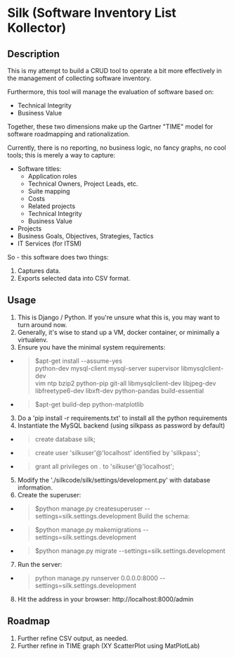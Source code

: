 # Silk (Software Inventory List Kollector)

## Description

This is my attempt to build a CRUD tool to operate a bit more effectively in the management of collecting software inventory.

Furthermore, this tool will manage the evaluation of software based on:
* Technical Integrity
* Business Value

Together, these two dimensions make up the Gartner "TIME" model for software roadmapping and rationalization.

Currently, there is no reporting, no business logic, no fancy graphs, no cool tools;  this is merely a way to capture:
* Software titles:
    * Application roles
    * Technical Owners, Project Leads, etc.
    * Suite mapping
    * Costs
    * Related projects
    * Technical Integrity
    * Business Value
* Projects
* Business Goals, Objectives, Strategies, Tactics
* IT Services (for ITSM)

So - this software does two things:
1. Captures data.
2. Exports selected data into CSV format.

## Usage

1. This is Django / Python.  If you're unsure what this is, you may want to turn around now.
2. Generally, it's wise to stand up a VM, docker container, or minimally a virtualenv.
3. Ensure you have the minimal system requirements:
* >$apt-get install --assume-yes \
	python-dev mysql-client mysql-server supervisor libmysqlclient-dev \
	vim ntp bzip2 python-pip git-all libmysqlclient-dev libjpeg-dev \
	libfreetype6-dev libxft-dev python-pandas build-essential
* >$apt-get build-dep python-matplotlib
3. Do a 'pip install -r requirements.txt' to install all the python requirements
4. Instantiate the MySQL backend (using silkpass as password by default)
* >create database silk;
* >create user 'silkuser'@'localhost' identified by 'silkpass';
* >grant all privileges on *.* to 'silkuser'@'localhost';
5. Modify the './silkcode/silk/settings/development.py' with database information.
6. Create the superuser:
* >$python manage.py createsuperuser --settings=silk.settings.development
Build the schema:
* >$python manage.py makemigrations --settings=silk.settings.development 
* >$python manage.py migrate --settings=silk.settings.development 
7. Run the server: 
* > python manage.py runserver 0.0.0.0:8000 --settings=silk.settings.development
8. Hit the address in your browser: http://localhost:8000/admin

 
## Roadmap

1. Further refine CSV output, as needed.
2. Further refine in TIME graph (XY ScatterPlot using MatPlotLab)
